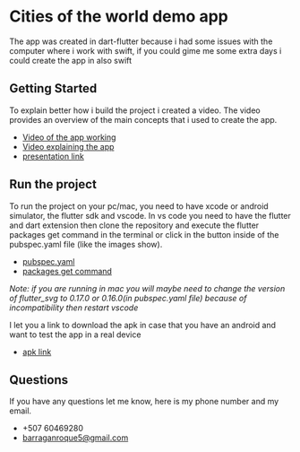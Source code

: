 # Cities of the world demo app
The app was created in dart-flutter because i had some issues with the computer where i work with swift, if you could gime me some extra days i could create the app in also swift 

## Getting Started


To explain better how i build the project i created a video.
The video provides an overview of the main concepts that i used to create the app. 
 - [Video of the app working](https://youtu.be/DFmDRCRkE9Y)
 - [Video explaining the app](https://youtu.be/7WLSmuzaD-A)
 - [presentation link](https://drive.google.com/file/d/1DZjx14fyyceqUVHewiLkiJkiwcx5v2Pu/view?usp=sharing)

## Run the project

To run the project on your pc/mac, you need to have xcode or android simulator, the flutter sdk and vscode. In vs code you need to have the flutter and dart extension then clone the repository and execute the flutter packages get command in the terminal or click in the button inside of the pubspec.yaml file (like the images show). 
- [pubspec.yaml](https://drive.google.com/file/d164w0qBNT1uCtFkrUdNhtgVZb2ouJE-Tk/view?usp=sharing)
- [packages get command](https://drive.google.com/file/d/1gUo6-P0x51wEyKVkHQoqP-9YJshiAcvI/view?usp=sharing)

_Note: if you are running in mac you will maybe need to change the version of flutter_svg to 0.17.0 or 0.16.0(in pubspec.yaml file) because of  incompatibility then restart vscode_


I let you a link to download the apk in case that you have an android and want to test the app in a real device
- [apk link](https://drive.google.com/file/d/1LRCVPjGX5OE5xWGAFcd-f_lXR2A5CpYd/view?usp=sharing)


## Questions

If you have any questions let me know, here is my phone number and my email.
- +507 60469280
- barraganroque5@gmail.com
